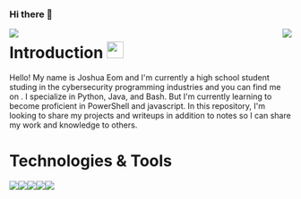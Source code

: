 ### Hi there 👋

<!--
**JoshuEo/JoshuEo** is a ✨ _special_ ✨ repository because its `README.md` (this file) appears on your GitHub profile.

Here are some ideas to get you started:

- 🔭 I’m currently working on ...
- 🌱 I’m currently learning ...
- 👯 I’m looking to collaborate on ...
- 🤔 I’m looking for help with ...
- 💬 Ask me about ...
- 📫 How to reach me: ...
- 😄 Pronouns: ...
- ⚡ Fun fact: ...
-->

<img align="left" src="https://github-readme-stats.vercel.app/api?username=JoshuEo&show_icons=true&theme=vue-dark" />
<img align="right" src="https://github-readme-stats.vercel.app/api/top-langs/?username=JoshuEo&theme=vue-dark" />


# Introduction <img src="https://raw.githubusercontent.com/MartinHeinz/MartinHeinz/master/wave.gif" width="30px">
Hello! My name is Joshua Eom and I'm currently a high school student studing in the cybersecurity programming industries and you can find me on . I specialize in Python, Java, and Bash. But I'm currently learning to become proficient in PowerShell and javascript. In this repository, I'm looking to share my projects and writeups in addition to notes so I can share my work and knowledge to others. 


# Technologies & Tools
![](https://img.shields.io/badge/OS-Linux-informational?style=flat&logo=appveyor&logoColor=white&color=2bbc8a)![](https://img.shields.io/badge/Code-Python-informational?style=flat&logo=appveyor&logoColor=white&color=2bbc8a)![](https://img.shields.io/badge/Code-Java-informational?style=flat&logo=appveyor&logoColor=white&color=2bbc8a)![](https://img.shields.io/badge/Shell-Bash-informational?style=flat&logo=appveyor&logoColor=white&color=2bbc8a)![](https://img.shields.io/badge/Tools-Kali-informational?style=flat&logo=appveyor&logoColor=white&color=2bbc8a)
